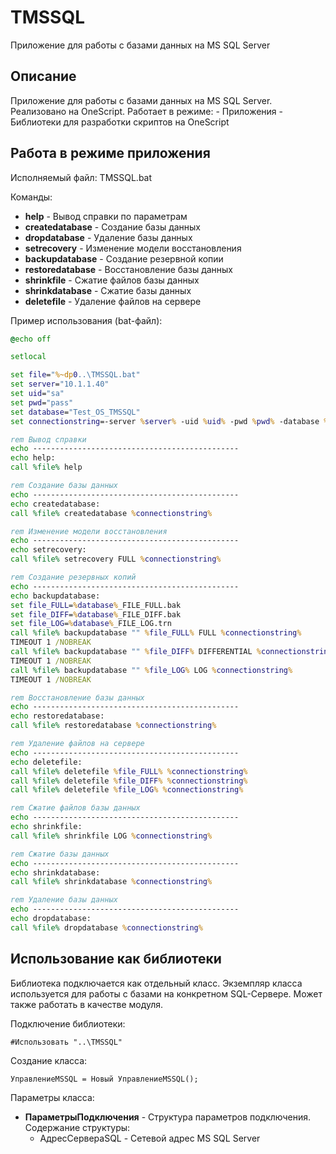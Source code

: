 # TMSSQL
Приложение для работы с базами данных на MS SQL Server

## Описание
Приложение для работы с базами данных на MS SQL Server. Реализовано на OneScript.
Работает в режиме:
    - Приложения
    - Библиотеки для разработки скриптов на OneScript

## Работа в режиме приложения

Исполняемый файл: TMSSQL.bat

Команды:

* **help**              - Вывод справки по параметрам
* **createdatabase**    - Создание базы данных
* **dropdatabase**      - Удаление базы данных
* **setrecovery**       - Изменение модели восстановления
* **backupdatabase**    - Создание резервной копии
* **restoredatabase**   - Восстановление базы данных
* **shrinkfile**        - Сжатие файлов базы данных
* **shrinkdatabase**    - Сжатие базы данных
* **deletefile**        - Удаление файлов на сервере

Пример использования (bat-файл):

``` bat
@echo off

setlocal

set file="%~dp0..\TMSSQL.bat"
set server="10.1.1.40"
set uid="sa"
set pwd="pass"
set database="Test_OS_TMSSQL"
set connectionstring=-server %server% -uid %uid% -pwd %pwd% -database %database%

rem Вывод справки
echo ----------------------------------------------
echo help:
call %file% help

rem Создание базы данных 
echo ----------------------------------------------
echo createdatabase:
call %file% createdatabase %connectionstring%

rem Изменение модели восстановления
echo ----------------------------------------------
echo setrecovery:
call %file% setrecovery FULL %connectionstring%

rem Создание резервных копий
echo ----------------------------------------------
echo backupdatabase:
set file_FULL=%database%_FILE_FULL.bak
set file_DIFF=%database%_FILE_DIFF.bak
set file_LOG=%database%_FILE_LOG.trn
call %file% backupdatabase "" %file_FULL% FULL %connectionstring%
TIMEOUT 1 /NOBREAK
call %file% backupdatabase "" %file_DIFF% DIFFERENTIAL %connectionstring%
TIMEOUT 1 /NOBREAK
call %file% backupdatabase "" %file_LOG% LOG %connectionstring%
TIMEOUT 1 /NOBREAK

rem Восстановление базы данных
echo ----------------------------------------------
echo restoredatabase:
call %file% restoredatabase %connectionstring%

rem Удаление файлов на сервере
echo ----------------------------------------------
echo deletefile:
call %file% deletefile %file_FULL% %connectionstring%
call %file% deletefile %file_DIFF% %connectionstring%
call %file% deletefile %file_LOG% %connectionstring%

rem Сжатие файлов базы данных
echo ----------------------------------------------
echo shrinkfile:
call %file% shrinkfile LOG %connectionstring%

rem Сжатие базы данных
echo ----------------------------------------------
echo shrinkdatabase:
call %file% shrinkdatabase %connectionstring%

rem Удаление базы данных
echo ----------------------------------------------
echo dropdatabase:
call %file% dropdatabase %connectionstring%

```

## Использование как библиотеки

Библиотека подключается как отдельный класс. Экземпляр класса используется для работы с базами на конкретном SQL-Сервере.
Может также работать в качестве модуля.

Подключение библиотеки:
``` bsl
#Использовать "..\TMSSQL"
```

Создание класса:
``` bsl
УправлениеMSSQL = Новый УправлениеMSSQL();
```

Параметры класса:

* **ПараметрыПодключения**      - Структура параметров подключения. Содержание структуры:
    * АдресСервераSQL       -   Сетевой адрес MS SQL Server

